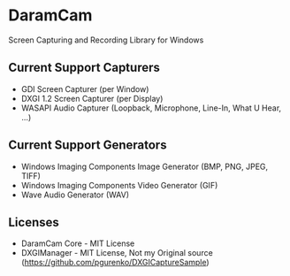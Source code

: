 # DaramCam
Screen Capturing and Recording Library for Windows

## Current Support Capturers
* GDI Screen Capturer (per Window)
* DXGI 1.2 Screen Capturer (per Display)
* WASAPI Audio Capturer (Loopback, Microphone, Line-In, What U Hear, ...)

## Current Support Generators
* Windows Imaging Components Image Generator (BMP, PNG, JPEG, TIFF)
* Windows Imaging Components Video Generator (GIF)
* Wave Audio Generator (WAV)

## Licenses
* DaramCam Core - MIT License
* DXGIManager - MIT License, Not my Original source (https://github.com/pgurenko/DXGICaptureSample)